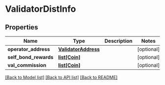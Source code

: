 # ValidatorDistInfo

## Properties
Name | Type | Description | Notes
------------ | ------------- | ------------- | -------------
**operator_address** | [**ValidatorAddress**](ValidatorAddress.md) |  | [optional] 
**self_bond_rewards** | [**list[Coin]**](Coin.md) |  | [optional] 
**val_commission** | [**list[Coin]**](Coin.md) |  | [optional] 

[[Back to Model list]](../README.md#documentation-for-models) [[Back to API list]](../README.md#documentation-for-api-endpoints) [[Back to README]](../README.md)


